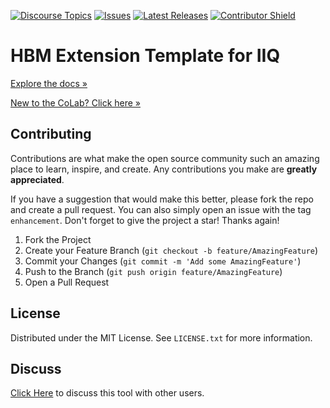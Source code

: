 [![Discourse Topics][discourse-shield]][discourse-url]
[![Issues][issues-shield]][issues-url]
[![Latest Releases][release-shield]][release-url]
[![Contributor Shield][contributor-shield]][contributors-url]

[discourse-shield]:https://img.shields.io/discourse/topics?label=Discuss%20This%20Tool&server=https%3A%2F%2Fdeveloper.sailpoint.com%2Fdiscuss
[discourse-url]:https://developer.sailpoint.com/discuss
[issues-shield]:https://img.shields.io/github/issues/sailpoint-oss/colab-iiq-hbm-extension-template?label=Issues
[issues-url]:https://github.com/sailpoint-oss/colab-iiq-hbm-extension-template/issues
[release-shield]: https://img.shields.io/github/v/release/sailpoint-oss/colab-iiq-hbm-extension-template?label=Current%20Release
[release-url]:https://github.com/sailpoint-oss/colab-iiq-hbm-extension-template/releases
[contributor-shield]:https://img.shields.io/github/contributors/sailpoint-oss/colab-iiq-hbm-extension-template?label=Contributors
[contributors-url]:https://github.com/sailpoint-oss/colab-iiq-hbm-extension-template/graphs/contributors

# HBM Extension Template for IIQ
[Explore the docs »](https://developer.sailpoint.com/discuss/t/hbm-extension-template-for-iiq/55850)

[New to the CoLab? Click here »](https://developer.sailpoint.com/discuss/t/about-the-sailpoint-developer-community-colab/11230)

<!-- CONTRIBUTING -->
## Contributing

Contributions are what make the open source community such an amazing place to learn, inspire, and create. Any contributions you make are **greatly appreciated**.

If you have a suggestion that would make this better, please fork the repo and create a pull request. You can also simply open an issue with the tag `enhancement`.
Don't forget to give the project a star! Thanks again!

1. Fork the Project
2. Create your Feature Branch (`git checkout -b feature/AmazingFeature`)
3. Commit your Changes (`git commit -m 'Add some AmazingFeature'`)
4. Push to the Branch (`git push origin feature/AmazingFeature`)
5. Open a Pull Request

<!-- LICENSE -->
## License

Distributed under the MIT License. See `LICENSE.txt` for more information.

<!-- CONTACT -->
## Discuss
[Click Here](https://developer.sailpoint.com/discuss/t/hbm-extension-template-for-iiq/55850) to discuss this tool with other users.
